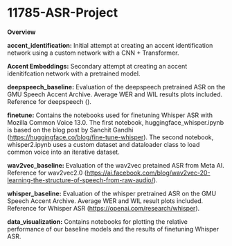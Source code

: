 # 11785-ASR-Project

**Overview**

**accent_identification:** Initial attempt at creating an accent identification network using a custom network with a CNN + Transformer.

**Accent Embeddings:** Secondary attempt at creating an accent idenitifcation network with a pretrained model. 


**deepspeech_baseline:** Evaluation of the deepspeech pretrained ASR on the GMU Speech Accent Archive. Average WER and WIL results plots included. Reference for deepspeech (). 

**finetune:** Contains the notebooks used for finetuning Whisper ASR with Mozilla Common Voice 13.0. The first notebook, huggingface_whisper.ipynb is based on the blog post by Sanchit Gandhi (https://huggingface.co/blog/fine-tune-whisper). The second notebook, whisper2.ipynb uses a custom dataset and dataloader class to load common voice into an iterative dataset.  

**wav2vec_baseline:** Evaluation of the wav2vec pretained ASR from Meta AI. Reference for wav2vec2.0 (https://ai.facebook.com/blog/wav2vec-20-learning-the-structure-of-speech-from-raw-audio/). 

**whisper_baseline:** Evaluation of the whisper pretrained ASR on the GMU Speech Accent Archive. Average WER and WIL result plots included. Reference for Whisper ASR (https://openai.com/research/whisper).

**data_visualization:** Contains notebooks for plotting the relative performance of our baseline models and the results of finetuning Whisper ASR.
